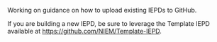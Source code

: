 Working on guidance on how to upload existing IEPDs to GitHub.

If you are building a new IEPD, be sure to leverage the Template IEPD available at https://github.com/NIEM/Template-IEPD.


